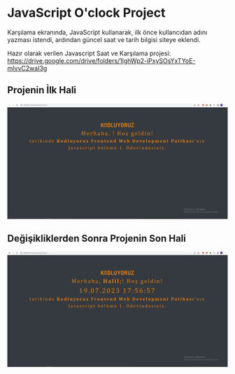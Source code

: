 # JavaScript O'clock Project

Karşılama ekranında, JavaScript kullanarak, ilk önce kullancıdan adını yazması istendi, ardından güncel saat ve tarih bilgisi siteye eklendi. 

Hazır olarak verilen Javascript Saat ve Karşılama projesi: https://drive.google.com/drive/folders/1lghWp2-iPxySOsYxTYoE-mIvvC2waI3g

## Projenin İlk Hali

![Projenin Düzenlenemeden Önceki Hali](img/Saatprojesi1.png)

   
## Değişikliklerden Sonra Projenin Son Hali

![Projenin Düzenlenemeden Önceki Hali](img/saatprojesi2.png)